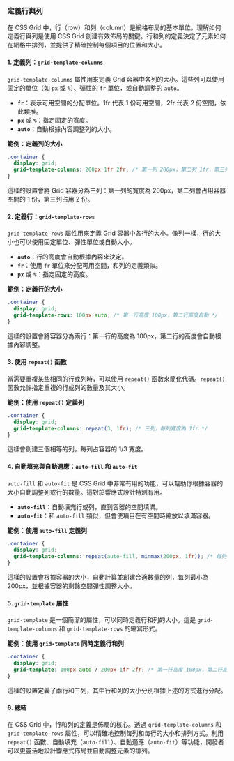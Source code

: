 ### **定義行與列**

在 CSS Grid 中，行（row）和列（column）是網格布局的基本單位。理解如何定義行與列是使用 CSS Grid 創建有效佈局的關鍵。行和列的定義決定了元素如何在網格中排列，並提供了精確控制每個項目的位置和大小。

#### 1. **定義列：`grid-template-columns`**

`grid-template-columns` 屬性用來定義 Grid 容器中各列的大小。這些列可以使用固定的單位（如 `px` 或 `%`）、彈性的 `fr` 單位，或自動調整的 `auto`。

- **`fr`**：表示可用空間的分配單位。1fr 代表 1 份可用空間，2fr 代表 2 份空間，依此類推。
- **`px`** 或 **`%`**：指定固定的寬度。
- **`auto`**：自動根據內容調整列的大小。

**範例：定義列的大小**

```css
.container {
  display: grid;
  grid-template-columns: 200px 1fr 2fr; /* 第一列 200px，第二列 1fr，第三列 2fr */
}
```

這樣的設置會將 Grid 容器分為三列：第一列的寬度為 200px，第二列會占用容器空間的 1 份，第三列占用 2 份。

#### 2. **定義行：`grid-template-rows`**

`grid-template-rows` 屬性用來定義 Grid 容器中各行的大小。像列一樣，行的大小也可以使用固定單位、彈性單位或自動大小。

- **`auto`**：行的高度會自動根據內容來決定。
- **`fr`**：使用 `fr` 單位來分配可用空間，和列的定義類似。
- **`px`** 或 **`%`**：指定固定的高度。

**範例：定義行的大小**

```css
.container {
  display: grid;
  grid-template-rows: 100px auto; /* 第一行高度 100px，第二行高度自動 */
}
```

這樣的設置會將容器分為兩行：第一行的高度為 100px，第二行的高度會自動根據內容調整。

#### 3. **使用 `repeat()` 函數**

當需要重複某些相同的行或列時，可以使用 `repeat()` 函數來簡化代碼。`repeat()` 函數允許指定重複的行或列的數量及其大小。

**範例：使用 `repeat()` 定義列**

```css
.container {
  display: grid;
  grid-template-columns: repeat(3, 1fr); /* 三列，每列寬度為 1fr */
}
```

這樣會創建三個相等的列，每列占容器的 1/3 寬度。

#### 4. **自動填充與自動適應：`auto-fill` 和 `auto-fit`**

`auto-fill` 和 `auto-fit` 是 CSS Grid 中非常有用的功能，可以幫助你根據容器的大小自動調整列或行的數量。這對於響應式設計特別有用。

- **`auto-fill`**：自動填充行或列，直到容器的空間填滿。
- **`auto-fit`**：和 `auto-fill` 類似，但會使項目在有空間時縮放以填滿容器。

**範例：使用 `auto-fill` 定義列**

```css
.container {
  display: grid;
  grid-template-columns: repeat(auto-fill, minmax(200px, 1fr)); /* 每列最小 200px，最大 1fr */
}
```

這樣的設置會根據容器的大小，自動計算並創建合適數量的列，每列最小為 200px，並根據容器的剩餘空間彈性調整大小。

#### 5. **`grid-template` 屬性**

`grid-template` 是一個簡潔的屬性，可以同時定義行和列的大小。這是 `grid-template-columns` 和 `grid-template-rows` 的縮寫形式。

**範例：使用 `grid-template` 同時定義行和列**

```css
.container {
  display: grid;
  grid-template: 100px auto / 200px 1fr 2fr; /* 第一行高度 100px，第二行高度 auto；三列分別為 200px, 1fr, 2fr */
}
```

這樣的設置定義了兩行和三列，其中行和列的大小分別根據上述的方式進行分配。

#### 6. **總結**

在 CSS Grid 中，行和列的定義是佈局的核心。透過 `grid-template-columns` 和 `grid-template-rows` 屬性，可以精確地控制每列和每行的大小和排列方式。利用 `repeat()` 函數、自動填充（`auto-fill`）、自動適應（`auto-fit`）等功能，開發者可以更靈活地設計響應式佈局並自動調整元素的排列。